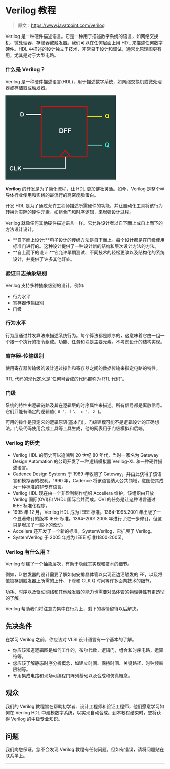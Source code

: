 # Verilog 教程

> 原文：<https://www.javatpoint.com/verilog>

Verilog 是一种硬件描述语言。它是一种用于描述数字系统的语言，如网络交换机、微处理器、存储器或触发器。我们可以在任何层面上用 HDL 来描述任何数字硬件。HDL 中描述的设计独立于技术，非常易于设计和调试，通常比原理图更有用，尤其是对于大型电路。

### 什么是 Verilog？

Verilog 是一种硬件描述语言(HDL)，用于描述数字系统，如网络交换机或微处理器或存储器或触发器。

![Verilog Tutorial](img/b8e8bc925228897d4ea4243a3cbe2ab7.png)

**Verilog** 的开发是为了简化流程，让 HDL 更加健壮灵活。如今，Verilog 是整个半导体行业使用和实践的最流行的高密度脂蛋白。

开发 HDL 是为了通过允许工程师描述所需硬件的功能，并让自动化工具将该行为转换为实际的[硬件](https://www.javatpoint.com/hardware)元素，如组合门和时序逻辑，来增强设计过程。

Verilog 就像任何其他硬件描述语言一样。它允许设计者以自下而上或自上而下的方法设计设计。

*   **自下而上设计:**电子设计的传统方法是自下而上。每个设计都是在门级使用标准门进行的。这种设计提供了一种设计新的结构和层次设计方法的方法。
*   **自上而下的设计:**它允许早期测试、不同技术的轻松更改以及结构化的系统设计，并提供了许多其他好处。

### 验证日志抽象级别

Verilog 支持多种抽象级别的设计，例如:

*   行为水平
*   寄存器传输级别
*   门级

### 行为水平

行为层通过并发算法来描述系统行为。每个算法都是顺序的，这意味着它由一组一个接一个执行的指令组成。功能、任务和块是主要元素。不考虑设计的结构实现。

### 寄存器-传输级别

使用寄存器传输级的设计通过操作和寄存器之间的数据传输来指定电路的特性。

RTL 代码的现代定义是“任何可合成的代码都称为 RTL 代码”。

### 门级

系统的特性由逻辑链路及其在逻辑层的时序属性来描述。所有信号都是离散信号。它们只能有确定的逻辑值(` 0 '、` 1 '、` x '、` z ')。

可用的操作是预定义的逻辑原语(基本门)。门级建模可能不是逻辑设计的正确想法。门级代码使用合成工具等工具生成，他的网表用于门级模拟和后端。

### Verilog 的历史

*   Verilog HDL 的历史可以追溯到 20 世纪 80 年代，当时一家名为 Gateway Design Automation 的公司开发了一种逻辑模拟器 Verilog-XL 和一种硬件描述语言。
*   Cadence Design Systems 于 1989 年收购了 Gateway，并由此获得了该语言和模拟器的权利。1990 年，Cadence 将该语言纳入公共领域，意图使其成为一种标准的非专有语言。
*   Verilog HDL 现在由一个非盈利制作组织 Accellera 维护，该组织由开放 Verilog 国际(OVI)和 VHDL 国际合并而成。OVI 的任务是让这种语言通过 IEEE 标准化程序。
*   1995 年 12 月，Verilog HDL 成为 IEEE 标准。1364-1995.2001 年出版了一个显著修订的版本:IEEE 标准。1364-2001.2005 年进行了进一步修订，但这只是增加了一些小的改动。
*   Accellera 还开发了一个新的标准，SystemVerilog，它扩展了 Verilog。
*   SystemVerilog 于 2005 年成为 IEEE 标准(1800-2005)。

### Verilog 有什么用？

Verilog 创建了一个抽象层次，有助于隐藏其实现和技术的细节。

例如，D 触发器的设计需要了解如何安排晶体管以实现正边沿触发的 FF，以及将值锁存到触发器上所需的上升、下降和 CLK Q 时间等许多面向技术的细节。

功耗、时序以及驱动网络和其他触发器的能力也需要对晶体管的物理特性有更透彻的了解。

Verilog 帮助我们将注意力集中在行为上，剩下的事情留待以后解决。

## 先决条件

在学习 Verilog 之前，你应该对 VLSI 设计语言有一个基本的了解。

*   你应该知道逻辑图是如何工作的，布尔代数，逻辑门，组合和时序电路，运算符等。
*   您应该了解静态时序分析概念，如建立时间、保持时间、关键路径、时钟频率限制等。
*   专用集成电路和现场可编程门阵列基础以及合成和仿真概念。

## 观众

我们的 Verilog 教程旨在帮助初学者、设计工程师和验证工程师，他们愿意学习如何在 Verilog HDL 中建模数字系统，以实现自动合成。到本教程结束时，您将获得 Verilog 的中级专业知识。

## 问题

我们向您保证，您不会发现 Verilog 教程有任何问题。但如有错误，请将问题贴在联系单上。

* * *